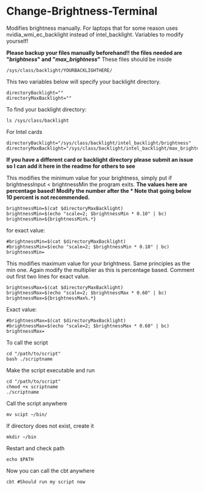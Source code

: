 # Change-Brightness-Terminal 
Modifies brightness manually. For laptops that for some reason uses nvidia_wmi_ec_backlight instead of intel_backlight.
Variables to modify yourself!

**Please backup your files manually beforehand!! the files needed are "_brightness_" and "_max_brightness_"** 
These files should be inside
```
/sys/class/backlight/YOURBACKLIGHTHERE/
```

This two variables below will specify your backlight directory.
 ```
directoryBacklight=""
directoryMaxBacklight=""
```
To find your backlight directory:
```
ls /sys/class/backlight
```

For Intel cards
```
directoryBacklight="/sys/class/backlight/intel_backlight/brightness"
directoryMaxBacklight="/sys/class/backlight/intel_backlight/max_brightness"
```
**If you have a different card or backlight directory please submit an issue so I can add it here in the readme for others to see**

This modifies the minimum value for your brightness, simply put if brightnessInput < brightnessMin the program exits.
**The values here are percentage based! Modify the number after the *
Note that going below 10 percent is not recommended.**
```
brightnessMin=$(cat $directoryMaxBacklight)
brightnessMin=$(echo "scale=2; $brightnessMin * 0.10" | bc)
brightnessMin=${brightnessMin%.*}
```
for exact value:
```
#brightnessMin=$(cat $directoryMaxBacklight)
#brightnessMin=$(echo "scale=2; $brightnessMin * 0.10" | bc)
brightnessMin=
```
This modifies maximum value for your brightness. Same principles as the min one.
Again modify the multiplier as this is percentage based. Comment out first two lines for exact value.
```
brightnessMax=$(cat $directoryMaxBacklight)
brightnessMax=$(echo "scale=2; $brightnessMax * 0.60" | bc)
brightnessMax=${brightnessMax%.*}
```
Exact value:
```
#brightnessMax=$(cat $directoryMaxBacklight)
#brightnessMax=$(echo "scale=2; $brightnessMax * 0.60" | bc)
brightnessMax=
```
To call the script
```
cd "/path/to/script"
bash ./scriptname
```

Make the script executable and run
```
cd "/path/to/script"
chmod +x scriptname
./scriptname
```

Call the script anywhere
```
mv scipt ~/bin/
```
If directory does not exist, create it
```
mkdir ~/bin
```
Restart and check path
```
echo $PATH
```
Now you can call the cbt anywhere
```
cbt #Should run my script now
```
